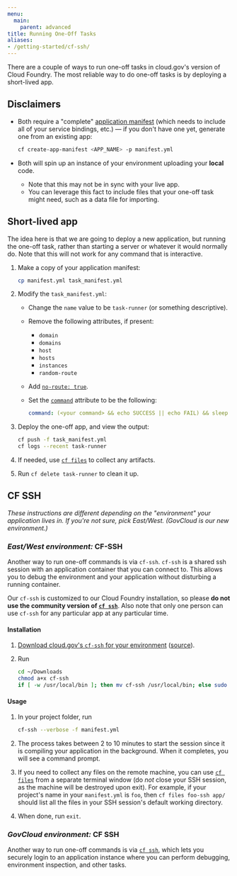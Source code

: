 ```yaml
---
menu:
  main:
    parent: advanced
title: Running One-Off Tasks
aliases:
- /getting-started/cf-ssh/
---
```


There are a couple of ways to run one-off tasks in cloud.gov's version of Cloud Foundry. The most reliable way to do one-off tasks is by deploying a short-lived app.

## Disclaimers

* Both require a "complete" [application manifest](http://docs.cloudfoundry.org/devguide/deploy-apps/manifest.html) (which needs to include all of your service bindings, etc.) &mdash; if you don't have one yet, generate one from an existing app:

    ```bash
    cf create-app-manifest <APP_NAME> -p manifest.yml
    ```

* Both will spin up an instance of your environment uploading your **local** code.
    * Note that this may not be in sync with your live app.
    * You can leverage this fact to include files that your one-off task might need, such as a data file for importing.

## Short-lived app

The idea here is that we are going to deploy a new application, but running the one-off task, rather than starting a server or whatever it would normally do. Note that this will not work for any command that is interactive.

1. Make a copy of your application manifest:

    ```bash
    cp manifest.yml task_manifest.yml
    ```

1. Modify the `task_manifest.yml`:
    * Change the `name` value to be `task-runner` (or something descriptive).
    * Remove the following attributes, if present:
        * `domain`
        * `domains`
        * `host`
        * `hosts`
        * `instances`
        * `random-route`
    * Add [`no-route: true`](https://docs.cloudfoundry.org/devguide/deploy-apps/manifest.html#no-route).
    * Set the [`command`](https://docs.cloudfoundry.org/devguide/deploy-apps/manifest.html#start-commands) attribute to be the following:

        ```yaml
        command: (<your command> && echo SUCCESS || echo FAIL) && sleep infinity
        ```

1. Deploy the one-off app, and view the output:

    ```bash
    cf push -f task_manifest.yml
    cf logs --recent task-runner
    ```

1. If needed, use [`cf files`][] to collect any artifacts.
1. Run `cf delete task-runner` to clean it up.

## CF SSH

*These instructions are different depending on the "environment" your application lives in. If you're not sure, pick East/West. (GovCloud is our new environment.)*

### *East/West environment:* CF-SSH

Another way to run one-off commands is via `cf-ssh`. `cf-ssh` is a shared ssh session with an application container that you can connect to. This allows you to debug the environment and your application without disturbing a running container.

Our `cf-ssh` is customized to our Cloud Foundry installation, so please **do not use the community version of [`cf ssh`](https://docs.cloudfoundry.org/devguide/deploy-apps/ssh-apps.html)**. Also note that only one person can use `cf-ssh` for any particular app at any particular time.

#### Installation

1. [Download cloud.gov's `cf-ssh` for your environment](https://github.com/18F/cf-ssh/releases/) ([source](https://github.com/18F/cf-ssh/tree/18f)).
1. Run

    ```bash
    cd ~/Downloads
    chmod a+x cf-ssh
    if [ -w /usr/local/bin ]; then mv cf-ssh /usr/local/bin; else sudo mv cf-ssh /usr/local/bin; fi
    ```

#### Usage

1. In your project folder, run

    ```bash
    cf-ssh --verbose -f manifest.yml
    ```

1. The process takes between 2 to 10 minutes to start the session since it is compiling your application in the background. When it completes, you will see a command prompt.

1. If you need to collect any files on the remote machine, you can use [`cf files`][] from a separate terminal window (do *not* close your SSH session, as the machine will be destroyed upon exit). For example, if your project's name in your `manifest.yml` is `foo`, then `cf files foo-ssh app/` should list all the files in your SSH session's default working directory.

1. When done, run `exit`.

[`cf files`]: http://cli.cloudfoundry.org/en-US/cf/files.html


### *GovCloud environment:* CF SSH

Another way to run one-off commands is via [`cf ssh`](https://docs.cloudfoundry.org/devguide/deploy-apps/ssh-apps.html#ssh-command), which lets you securely login to an application instance where you can perform debugging, environment inspection, and other tasks.

